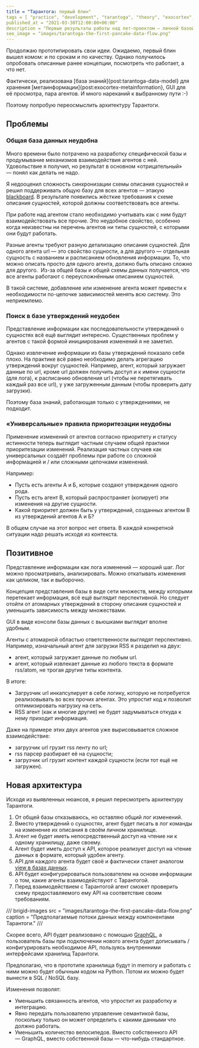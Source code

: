 ```yaml
---
title = "Тарантога: первый блин"
tags = [ "practice", "development", "tarantoga", "theory", "exocortex",]
published_at = "2021-03-30T12:00:00+00:00"
description = "Первые результаты работы над пет-проектом — личной базой знаний."
seo_image = "images/tarantoga-the-first-pancake-data-flow.png"
---
```


Продолжаю прототипировать свои идеи. Ожидаемо, первый блин вышел комом: и по срокам и по качеству. Однако получилось опробовать описанные ранее концепции, посмотреть что работает, а что нет.

Фактически, реализована [база знаний]{post:tarantoga-data-model} для хранения [метаинформации]{post:exocortex-metainformation}, GUI для её просмотра, пара агентов. И много нареканий к выбранному пути :-)

Поэтому попробую переосмыслить архитектуру Тарантоги.

<!-- more -->

## Проблемы

### Общая база данных неудобна

Много времени было потрачено на разработку специфической базы и продумывание механизмов взаимодействия агентов с ней. Удовольствие я получил, но результат в основном «отрицательный» — понял как делать не надо.

Я недооценил сложность синхронизации схемы описания сущностей и решил поддерживать общую базу для всех агентов — этакую [blackboard](https://en.wikipedia.org/wiki/Blackboard_system). В результате появились жёсткие требования к схеме описания сущностей, которой должны соответствовать все агенты.

При работе над агентом стало необходимо учитывать как с ним будут взаимодействовать все прочие. Это неудобное свойство, особенно когда неизвестны ни перечень агентов ни типы сущностей, с которыми они будут работать.

Разные агенты требуют разную детализацию описания сущностей. Для одного агента url — это свойство сущности, а для другого — отдельная сущность с названием и расписанием обновления информации. То, что можно описать просто для одного агента, должно быть описано сложно для другого.  Из-за общей базы и общей схемы данных получается, что все агенты работают с переусложнённым описанием сущностей.

В такой системе, добавление или изменение агента может привести к необходимости по-цепочке зависимостей менять всю систему. Это неприемлемо.

### Поиск в базе утверждений неудобен

Представление информации как последовательности утверждений о сущностях всё ещё выглядит интересно. Существенных проблем у агентов с такой формой инициирования изменений я не заметил.

Однако извлечение информации из базы утверждений показало себя плохо. На практике всё равно необходимо делать агрегацию утверждений вокруг сущностей. Например, агент, который загружает данные по url, кроме url должен получить доступ и к имени сущности (для лога), к расписанию обновления url (чтобы не перетягивать каждый раз все url), у уже загруженным данным (чтобы проверить дату загрузки).

Поэтому база знаний, работающая только с утверждениями, не подходит.

### «Универсальные» правила приоритезации неудобны

Применение изменений от агентов согласно приоритету и статусу истинности теперь выглядит частным случаем общей практики приоритезации изменений. Реализация частных случаев как универсальных создаёт проблемы при работе со сложной информацией и / или сложными цепочками изменений.

Например:

- Пусть есть агенты А и Б, которые создают утверждения одного рода.
- Пусть есть агент В, который распространяет (копирует) эти изменения на другие сущности.
- Какой приоритет должен быть у утверждений, созданных агентом В из утверждений агентов А и Б?

В общем случае на этот вопрос нет ответа. В каждой конкретной ситуации надо решать исходя из контекста.

## Позитивное

Представление информации как лога изменений — хороший шаг. Лог можно просматривать, анализировать. Можно откатывать изменения как целиком, так и выборочно.

Концепция представления базы в виде сети множеств, между которыми перетекает информация, всё ещё выглядит перспективной. Но следует отойти от атомарных утверждений в сторону описания сущностей и уменьшить зависимость между множествами.

GUI в виде консоли базы данных с вьюшками выглядит вполне удобным.

Агенты с атомарной областью ответственности выглядят перспективно. Например, изначальный агент для загрузки RSS я разделил на двух:

- агент, который загружает данные по любым url.
- агент, который извлекает данные из любого текста в формате rss/atom, не трогая другие типы контента.

В итоге:

- Загрузчик url инкапсулирует в себе логику, которую не потребуется реализовывать во всех прочих агентах. Это упростит код и позволит оптимизировать нагрузку на сеть.
- RSS агент (как и многие другие) не будет задумываться откуда к нему приходит информация.

Даже на примере этих двух агентов уже вырисовывается сложное взаимодействие:

- загрузчик url грузит rss ленту по url;
- rss парсер разбирает её на сущности;
- загрузчик url грузит контент каждой сущности (если тот ещё не загружен).

## Новая архитектура

Исходя из выявленных нюансов, я решил пересмотреть архитектуру Тарантоги.

1. От общей базы отказываюсь, но оставляю общий лог изменений.
2. Вместо утверждений о сущностях, агент будет писать в лог команды на изменение их описания в своём личном хранилище.
3. Агент не будет иметь непосредственный доступ на чтение ни к одному хранилищу, даже своему.
4. Агент будет иметь доступ к API, которое реализует доступ на чтение данных в формате, который удобен агенту.
5. API для каждого агента будет своё и фактически станет аналогом [view в базах данных](https://en.wikipedia.org/wiki/View_(SQL)).
6. API будет конфигурироваться пользователем на основе информации о том, какие агенты взаимодействуют с Тарантогой.
7. Перед взаимодействием с Тарантогой агент сможет проверить схему предоставляемого ему API на соответствие своим требованиям.

/// brigid-images
src = "images/tarantoga-the-first-pancake-data-flow.png"
caption = "Предполагаемые потоки данных между компонентами Тарантоги."
///

Скорее всего, API будет реализовано с помощью [GraphQL](https://graphql.org/), а пользователь базы при подключении нового агента будет дописывать / конфигурировать необходимое API, пользуясь внутренними интерфейсами хранилищ Тарантоги.

Предполагаю, что в прототипе хранилища будут in memory и работать с ними можно будет обычным кодом на Python. Потом их можно будет вынести в SQL / NoSQL базу.

Изменения позволят:

- Уменьшить связанность агентов, что упростит их разработку и интеграцию.
- Явно передать пользователю управление семантикой базы, поскольку только он может определить с какими данными что должно работать.
- Уменьшить количество велосипедов. Вместо собственного API — GraphQL, вместо собственной базы — что-нибудь стандартное.
